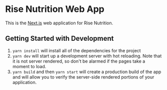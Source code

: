 # Rise Nutrition Web App

This is the [Next.js](https://nextjs.org/) web application for Rise Nutrition.

## Getting Started with Development

1. `yarn install` will install all of the dependencies for the project
2. `yarn dev` will start up a development server with hot reloading. Note that it is not server rendered, so don't be alarmed if the pages take a moment to load.
3. `yarn build` and then `yarn start` will create a production build of the app and will allow you to verify the server-side rendered portions of your application.